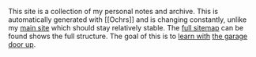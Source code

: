 This site is a collection of my personal notes and archive.  This is automatically generated with [[Ochrs]] and is changing constantly, unlike my [main site](https://zachmanson.com) which should stay relatively stable.  The [full sitemap](/404.html) can be found shows the full structure. The goal of this is to [learn with](https://notes.andymatuschak.org/Work_with_the_garage_door_up) [the garage](https://notes.nicolevanderhoeven.com/Learning+in+public) [door up](https://notes.nicolevanderhoeven.com/Working+with+the+garage+door+up).




